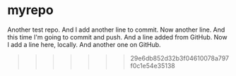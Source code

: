 # myrepo
Another test repo.
And I add another line to commit.
Now another line. And this time I'm going to commit and push.
And a line added from GitHub.
Now I add a line here, locally.
And another one on GitHub.
>>>>>>> 29e6db852d32b3f04610078a797f0c1e54e35138
